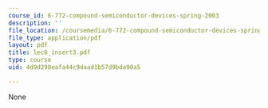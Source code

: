 ```yaml
---
course_id: 6-772-compound-semiconductor-devices-spring-2003
description: ''
file_location: /coursemedia/6-772-compound-semiconductor-devices-spring-2003/4d9d298eafa44c9daad1b57d9bda90a5_lec8_insert3.pdf
file_type: application/pdf
layout: pdf
title: lec8_insert3.pdf
type: course
uid: 4d9d298eafa44c9daad1b57d9bda90a5

---
```

None